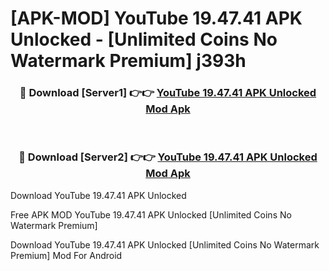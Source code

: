# [APK-MOD] YouTube 19.47.41 APK Unlocked - [Unlimited Coins No Watermark Premium] j393h



<div align="center">
<h3>🔴 Download [Server1] 👉👉 <a href="https://momento.my/?title=YouTube_19.47.41_APK_Unlocked">YouTube 19.47.41 APK Unlocked Mod Apk</a></h3><br>

<h3>🔴 Download [Server2] 👉👉 <a href="https://momento.my/?title=YouTube_19.47.41_APK_Unlocked">YouTube 19.47.41 APK Unlocked Mod Apk</a></h3>
</div>



Download YouTube 19.47.41 APK Unlocked 

Free APK MOD YouTube 19.47.41 APK Unlocked [Unlimited Coins No Watermark Premium]

Download YouTube 19.47.41 APK Unlocked [Unlimited Coins No Watermark Premium] Mod For Android
